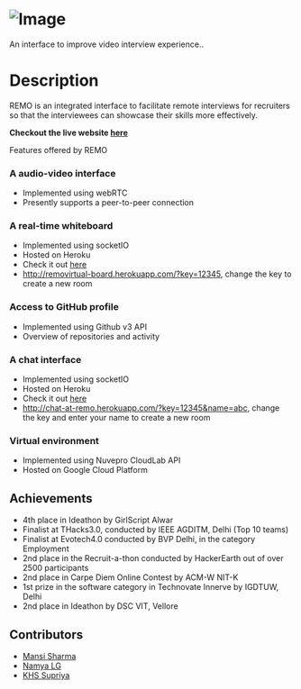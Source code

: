 # ![Image](/REMO/public/assets/remotitle.png)
An interface to improve video interview experience.. 

# Description

REMO is an integrated interface to facilitate remote interviews for recruiters so that the interviewees can showcase their skills more effectively.

**Checkout the live website [here](https://removirtual-fa3b3.web.app)**

Features offered by REMO

### A audio-video interface ###
- Implemented using webRTC
- Presently supports a peer-to-peer connection

### A real-time whiteboard ###
- Implemented using socketIO
- Hosted on Heroku
- Check it out [here](http://removirtual-board.herokuapp.com/?key=12345)
- http://removirtual-board.herokuapp.com/?key=12345, change the key to create a new room


### Access to GitHub profile ##
- Implemented using Github v3 API
- Overview of repositories and activity

### A chat interface ###
- Implemented using socketIO
- Hosted on Heroku
- Check it out [here](http://chat-at-remo.herokuapp.com/?key=12345&name=abc)
- http://chat-at-remo.herokuapp.com/?key=12345&name=abc, change the key and enter your name to create a new room
    

### Virtual environment ###
- Implemented using Nuvepro CloudLab API
- Hosted on Google Cloud Platform

## Achievements ##
- 4th place in Ideathon by GirlScript Alwar
- Finalist at THacks3.0, conducted by IEEE AGDITM, Delhi (Top 10 teams)
- Finalist at Evotech4.0 conducted by BVP Delhi, in the category Employment
- 2nd place in the Recruit-a-thon conducted by HackerEarth out of over 2500 participants
- 2nd place in Carpe Diem Online Contest by ACM-W NIT-K
- 1st prize in the software category in Technovate Innerve by IGDTUW, Delhi
- 2nd place in Ideathon by DSC VIT, Vellore

## Contributors ##
- [Mansi Sharma](https://github.com/mansi35)
- [Namya LG](https://github.com/Namyalg)
- [KHS Supriya](https://github.com/khssupriya)
